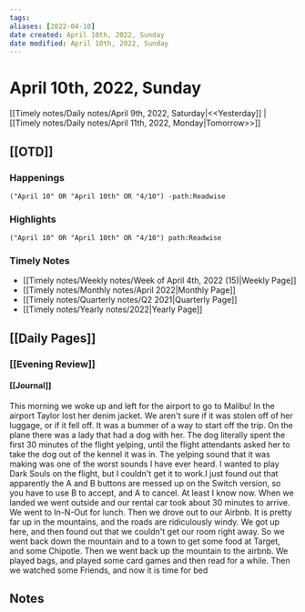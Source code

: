 ```yaml
---
tags:
aliases: [2022-04-10]
date created: April 10th, 2022, Sunday
date modified: April 10th, 2022, Sunday
---
```


# April 10th, 2022, Sunday

[[Timely notes/Daily notes/April 9th, 2022, Saturday|<<Yesterday]] | [[Timely notes/Daily notes/April 11th, 2022, Monday|Tomorrow>>]]

## [[OTD]]

### Happenings

```query
("April 10" OR "April 10th" OR "4/10") -path:Readwise
```

### Highlights

```query
("April 10" OR "April 10th" OR "4/10") path:Readwise
```

### Timely Notes

- [[Timely notes/Weekly notes/Week of April 4th, 2022 (15)|Weekly Page]]
- [[Timely notes/Monthly notes/April 2022|Monthly Page]]
- [[Timely notes/Quarterly notes/Q2 2021|Quarterly Page]]
- [[Timely notes/Yearly notes/2022|Yearly Page]]

## [[Daily Pages]]

### [[Evening Review]]

#### [[Journal]]

This morning we woke up and left for the airport to go to Malibu! In the airport Taylor lost her denim jacket. We aren't sure if it was stolen off of her luggage, or if it fell off. It was a bummer of a way to start off the trip. On the plane there was a lady that had a dog with her. The dog literally spent the first 30 minutes of the flight yelping, until the flight attendants asked her to take the dog out of the kennel it was in. The yelping sound that it was making was one of the worst sounds I have ever heard. I wanted to play Dark Souls on the flight, but I couldn't get it to work.I just found out that apparently the A and B buttons are messed up on the Switch version, so you have to use B to accept, and A to cancel. At least I know now. When we landed we went outside and our rental car took about 30 minutes to arrive. We went to In-N-Out for lunch. Then we drove out to our Airbnb. It is pretty far up in the mountains, and the roads are ridiculously windy. We got up here, and then found out that we couldn't get our room right away. So we went back down the mountain and to a town to get some food at Target, and some Chipotle. Then we went back up the mountain to the airbnb. We played bags, and played some card games and then read for a while. Then we watched some Friends, and now it is time for bed

## Notes
